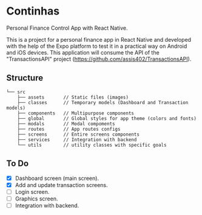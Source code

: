 # Continhas
Personal Finance Control App with React Native.

This is a project for a personal finance app in React Native and developed with the help of the Expo platform to test it in a practical way on Android and iOS devices. This application will consume the API of the "TransactionsAPI" project (https://github.com/assis402/TransactionsAPI).

## Structure
```
└── src
    ├── assets       // Static files (images)
    ├── classes      // Temporary models (Dashboard and Transaction models)
    ├── components   // Multipurpose components
    ├── global       // Global styles for app theme (colors and fonts) 
    ├── modals       // Modal compoments
    ├── routes       // App routes configs
    ├── screens      // Entire screens components
    ├── services     // Integration with backend
    └── utils        // utility classes with specific goals
```

## To Do

- [x] Dashboard screen (main screen).
- [x] Add and update transaction screens.
- [ ] Login screen.
- [ ] Graphics screen.
- [ ] Integration with backend. 
